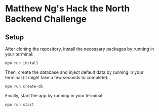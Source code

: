 # Matthew Ng's Hack the North Backend Challenge

## Setup

After cloning the repository, install the necessary packages by running in your terminal:

```npm run install```

Then, create the database and inject default data by running in your terminal (it might take a few seconds to complete):

```npm run create-db```

Finally, start the app by running in your terminal:

```npm run start```